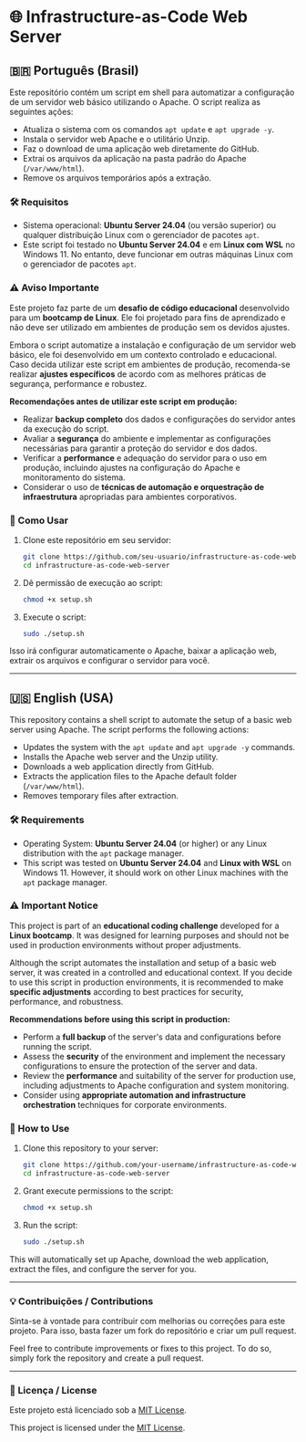 # 🌐 Infrastructure-as-Code Web Server

## 🇧🇷 Português (Brasil)

Este repositório contém um script em shell para automatizar a configuração de um servidor web básico utilizando o Apache. O script realiza as seguintes ações:

- Atualiza o sistema com os comandos `apt update` e `apt upgrade -y`.
- Instala o servidor web Apache e o utilitário Unzip.
- Faz o download de uma aplicação web diretamente do GitHub.
- Extrai os arquivos da aplicação na pasta padrão do Apache (`/var/www/html`).
- Remove os arquivos temporários após a extração.

### 🛠️ Requisitos

- Sistema operacional: **Ubuntu Server 24.04** (ou versão superior) ou qualquer distribuição Linux com o gerenciador de pacotes `apt`.
- Este script foi testado no **Ubuntu Server 24.04** e em **Linux com WSL** no Windows 11. No entanto, deve funcionar em outras máquinas Linux com o gerenciador de pacotes `apt`.

### ⚠️ Aviso Importante

Este projeto faz parte de um **desafio de código educacional** desenvolvido para um **bootcamp de Linux**. Ele foi projetado para fins de aprendizado e não deve ser utilizado em ambientes de produção sem os devidos ajustes.

Embora o script automatize a instalação e configuração de um servidor web básico, ele foi desenvolvido em um contexto controlado e educacional. Caso decida utilizar este script em ambientes de produção, recomenda-se realizar **ajustes específicos** de acordo com as melhores práticas de segurança, performance e robustez.

**Recomendações antes de utilizar este script em produção:**
- Realizar **backup completo** dos dados e configurações do servidor antes da execução do script.
- Avaliar a **segurança** do ambiente e implementar as configurações necessárias para garantir a proteção do servidor e dos dados.
- Verificar a **performance** e adequação do servidor para o uso em produção, incluindo ajustes na configuração do Apache e monitoramento do sistema.
- Considerar o uso de **técnicas de automação e orquestração de infraestrutura** apropriadas para ambientes corporativos.

### 📝 Como Usar

1. Clone este repositório em seu servidor:
    ```bash
    git clone https://github.com/seu-usuario/infrastructure-as-code-web-server.git
    cd infrastructure-as-code-web-server
    ```

2. Dê permissão de execução ao script:
    ```bash
    chmod +x setup.sh
    ```

3. Execute o script:
    ```bash
    sudo ./setup.sh
    ```

Isso irá configurar automaticamente o Apache, baixar a aplicação web, extrair os arquivos e configurar o servidor para você.

---

## 🇺🇸 English (USA)

This repository contains a shell script to automate the setup of a basic web server using Apache. The script performs the following actions:

- Updates the system with the `apt update` and `apt upgrade -y` commands.
- Installs the Apache web server and the Unzip utility.
- Downloads a web application directly from GitHub.
- Extracts the application files to the Apache default folder (`/var/www/html`).
- Removes temporary files after extraction.

### 🛠️ Requirements

- Operating System: **Ubuntu Server 24.04** (or higher) or any Linux distribution with the `apt` package manager.
- This script was tested on **Ubuntu Server 24.04** and **Linux with WSL** on Windows 11. However, it should work on other Linux machines with the `apt` package manager.

### ⚠️ Important Notice

This project is part of an **educational coding challenge** developed for a **Linux bootcamp**. It was designed for learning purposes and should not be used in production environments without proper adjustments.

Although the script automates the installation and setup of a basic web server, it was created in a controlled and educational context. If you decide to use this script in production environments, it is recommended to make **specific adjustments** according to best practices for security, performance, and robustness.

**Recommendations before using this script in production:**
- Perform a **full backup** of the server's data and configurations before running the script.
- Assess the **security** of the environment and implement the necessary configurations to ensure the protection of the server and data.
- Review the **performance** and suitability of the server for production use, including adjustments to Apache configuration and system monitoring.
- Consider using **appropriate automation and infrastructure orchestration** techniques for corporate environments.

### 📝 How to Use

1. Clone this repository to your server:
    ```bash
    git clone https://github.com/your-username/infrastructure-as-code-web-server.git
    cd infrastructure-as-code-web-server
    ```

2. Grant execute permissions to the script:
    ```bash
    chmod +x setup.sh
    ```

3. Run the script:
    ```bash
    sudo ./setup.sh
    ```

This will automatically set up Apache, download the web application, extract the files, and configure the server for you.

---

### 💡 Contribuições / Contributions

Sinta-se à vontade para contribuir com melhorias ou correções para este projeto. Para isso, basta fazer um fork do repositório e criar um pull request. 

Feel free to contribute improvements or fixes to this project. To do so, simply fork the repository and create a pull request.

---

### 📄 Licença / License

Este projeto está licenciado sob a [MIT License](LICENSE).

This project is licensed under the [MIT License](LICENSE).
